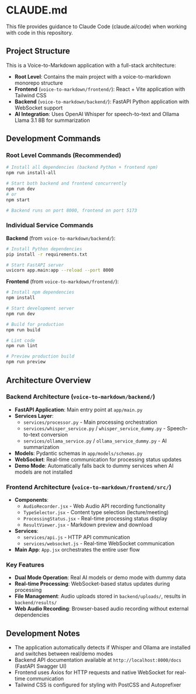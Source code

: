 # CLAUDE.md

This file provides guidance to Claude Code (claude.ai/code) when working with code in this repository.

## Project Structure

This is a Voice-to-Markdown application with a full-stack architecture:

- **Root Level**: Contains the main project with a voice-to-markdown monorepo structure
- **Frontend** (`voice-to-markdown/frontend/`): React + Vite application with Tailwind CSS
- **Backend** (`voice-to-markdown/backend/`): FastAPI Python application with WebSocket support
- **AI Integration**: Uses OpenAI Whisper for speech-to-text and Ollama Llama 3.1 8B for summarization

## Development Commands

### Root Level Commands (Recommended)
```bash
# Install all dependencies (backend Python + frontend npm)
npm run install-all

# Start both backend and frontend concurrently
npm run dev
# or
npm start

# Backend runs on port 8000, frontend on port 5173
```

### Individual Service Commands

**Backend** (from `voice-to-markdown/backend/`):
```bash
# Install Python dependencies
pip install -r requirements.txt

# Start FastAPI server
uvicorn app.main:app --reload --port 8000
```

**Frontend** (from `voice-to-markdown/frontend/`):
```bash
# Install npm dependencies
npm install

# Start development server
npm run dev

# Build for production
npm run build

# Lint code
npm run lint

# Preview production build
npm run preview
```

## Architecture Overview

### Backend Architecture (`voice-to-markdown/backend/`)
- **FastAPI Application**: Main entry point at `app/main.py`
- **Services Layer**: 
  - `services/processor.py` - Main processing orchestration
  - `services/whisper_service.py` / `whisper_service_dummy.py` - Speech-to-text conversion
  - `services/ollama_service.py` / `ollama_service_dummy.py` - AI summarization
- **Models**: Pydantic schemas in `app/models/schemas.py`
- **WebSocket**: Real-time communication for processing status updates
- **Demo Mode**: Automatically falls back to dummy services when AI models are not installed

### Frontend Architecture (`voice-to-markdown/frontend/src/`)
- **Components**:
  - `AudioRecorder.jsx` - Web Audio API recording functionality
  - `TypeSelector.jsx` - Content type selection (lecture/meeting)
  - `ProcessingStatus.jsx` - Real-time processing status display
  - `ResultViewer.jsx` - Markdown preview and download
- **Services**:
  - `services/api.js` - HTTP API communication
  - `services/websocket.js` - Real-time WebSocket communication
- **Main App**: `App.jsx` orchestrates the entire user flow

### Key Features
- **Dual Mode Operation**: Real AI models or demo mode with dummy data
- **Real-time Processing**: WebSocket-based status updates during processing
- **File Management**: Audio uploads stored in `backend/uploads/`, results in `backend/results/`
- **Web Audio Recording**: Browser-based audio recording without external dependencies

## Development Notes

- The application automatically detects if Whisper and Ollama are installed and switches between real/demo modes
- Backend API documentation available at `http://localhost:8000/docs` (FastAPI Swagger UI)
- Frontend uses Axios for HTTP requests and native WebSocket for real-time communication
- Tailwind CSS is configured for styling with PostCSS and Autoprefixer